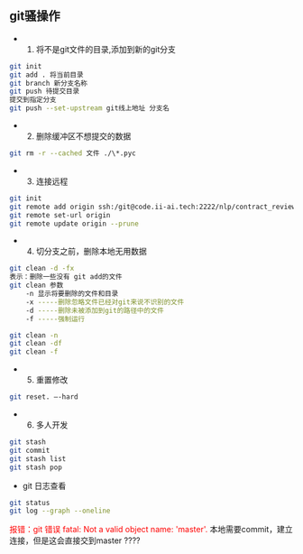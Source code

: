 ## git骚操作

* 1. 将不是git文件的目录,添加到新的git分支
```bash
git init
git add . 将当前目录
git branch 新分支名称
git push 待提交目录
提交到指定分支 
git push --set-upstream git线上地址 分支名
```

* 2. 删除缓冲区不想提交的数据
```bash
git rm -r --cached 文件 ./\*.pyc
```

* 3. 连接远程
```bash
git init 
git remote add origin ssh:/git@code.ii-ai.tech:2222/nlp/contract_review_train.git
git remote set-url origin
git remote update origin --prune
```

* 4. 切分支之前，删除本地无用数据
```bash
git clean -d -fx
表示：删除一些没有 git add的文件
git clean 参数
	-n 显示将要删除的文件和目录
	-x -----删除忽略文件已经对git来说不识别的文件
	-d -----删除未被添加到git的路径中的文件
	-f -----强制运行

git clean -n
git clean -df
git clean -f
```

* 5. 重置修改
```bash
git reset. —-hard
```

* 6. 多人开发
```bash
git stash
git commit 
git stash list
git stash pop
```

* git 日志查看

```bash 
git status
git log --graph --oneline
```





<font color="red"> 报错：git 错误 fatal: Not a valid object name: 'master'. </font>
	本地需要commit，建立连接，但是这会直接交到master ????